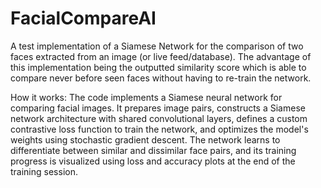 # FacialCompareAI
A test implementation of a Siamese Network for the comparison of two faces extracted from an image (or live feed/database). The advantage of this implementation being the outputted similarity score which is able to compare never before seen faces without having to re-train the network.

How it works:
The code implements a Siamese neural network for comparing facial images. It prepares image pairs, constructs a Siamese network architecture with shared convolutional layers, defines a custom contrastive loss function to train the network, and optimizes the model's weights using stochastic gradient descent. The network learns to differentiate between similar and dissimilar face pairs, and its training progress is visualized using loss and accuracy plots at the end of the training session.
